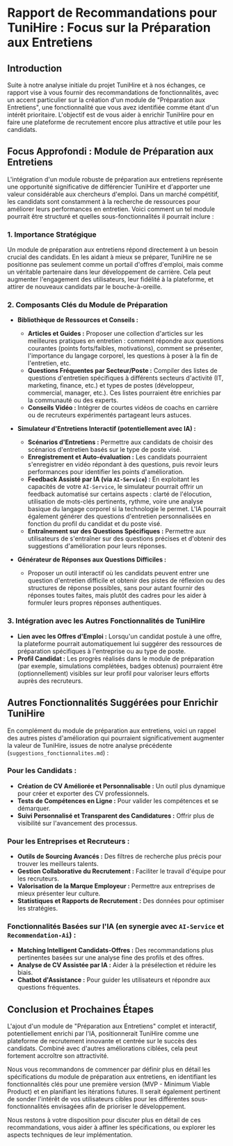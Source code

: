 # Rapport de Recommandations pour TuniHire : Focus sur la Préparation aux Entretiens

## Introduction

Suite à notre analyse initiale du projet TuniHire et à nos échanges, ce rapport vise à vous fournir des recommandations de fonctionnalités, avec un accent particulier sur la création d'un module de "Préparation aux Entretiens", une fonctionnalité que vous avez identifiée comme étant d'un intérêt prioritaire. L'objectif est de vous aider à enrichir TuniHire pour en faire une plateforme de recrutement encore plus attractive et utile pour les candidats.

## Focus Approfondi : Module de Préparation aux Entretiens

L'intégration d'un module robuste de préparation aux entretiens représente une opportunité significative de différencier TuniHire et d'apporter une valeur considérable aux chercheurs d'emploi. Dans un marché compétitif, les candidats sont constamment à la recherche de ressources pour améliorer leurs performances en entretien. Voici comment un tel module pourrait être structuré et quelles sous-fonctionnalités il pourrait inclure :

### 1. Importance Stratégique
Un module de préparation aux entretiens répond directement à un besoin crucial des candidats. En les aidant à mieux se préparer, TuniHire ne se positionne pas seulement comme un portail d'offres d'emploi, mais comme un véritable partenaire dans leur développement de carrière. Cela peut augmenter l'engagement des utilisateurs, leur fidélité à la plateforme, et attirer de nouveaux candidats par le bouche-à-oreille.

### 2. Composants Clés du Module de Préparation

*   **Bibliothèque de Ressources et Conseils :**
    *   **Articles et Guides :** Proposer une collection d'articles sur les meilleures pratiques en entretien : comment répondre aux questions courantes (points forts/faibles, motivations), comment se présenter, l'importance du langage corporel, les questions à poser à la fin de l'entretien, etc.
    *   **Questions Fréquentes par Secteur/Poste :** Compiler des listes de questions d'entretien spécifiques à différents secteurs d'activité (IT, marketing, finance, etc.) et types de postes (développeur, commercial, manager, etc.). Ces listes pourraient être enrichies par la communauté ou des experts.
    *   **Conseils Vidéo :** Intégrer de courtes vidéos de coachs en carrière ou de recruteurs expérimentés partageant leurs astuces.

*   **Simulateur d'Entretiens Interactif (potentiellement avec IA) :**
    *   **Scénarios d'Entretiens :** Permettre aux candidats de choisir des scénarios d'entretien basés sur le type de poste visé.
    *   **Enregistrement et Auto-évaluation :** Les candidats pourraient s'enregistrer en vidéo répondant à des questions, puis revoir leurs performances pour identifier les points d'amélioration.
    *   **Feedback Assisté par IA (via `AI-Service`) :** En exploitant les capacités de votre `AI-Service`, le simulateur pourrait offrir un feedback automatisé sur certains aspects : clarté de l'élocution, utilisation de mots-clés pertinents, rythme, voire une analyse basique du langage corporel si la technologie le permet. L'IA pourrait également générer des questions d'entretien personnalisées en fonction du profil du candidat et du poste visé.
    *   **Entraînement sur des Questions Spécifiques :** Permettre aux utilisateurs de s'entraîner sur des questions précises et d'obtenir des suggestions d'amélioration pour leurs réponses.

*   **Générateur de Réponses aux Questions Difficiles :**
    *   Proposer un outil interactif où les candidats peuvent entrer une question d'entretien difficile et obtenir des pistes de réflexion ou des structures de réponse possibles, sans pour autant fournir des réponses toutes faites, mais plutôt des cadres pour les aider à formuler leurs propres réponses authentiques.

### 3. Intégration avec les Autres Fonctionnalités de TuniHire

*   **Lien avec les Offres d'Emploi :** Lorsqu'un candidat postule à une offre, la plateforme pourrait automatiquement lui suggérer des ressources de préparation spécifiques à l'entreprise ou au type de poste.
*   **Profil Candidat :** Les progrès réalisés dans le module de préparation (par exemple, simulations complétées, badges obtenus) pourraient être (optionnellement) visibles sur leur profil pour valoriser leurs efforts auprès des recruteurs.

## Autres Fonctionnalités Suggérées pour Enrichir TuniHire

En complément du module de préparation aux entretiens, voici un rappel des autres pistes d'amélioration qui pourraient significativement augmenter la valeur de TuniHire, issues de notre analyse précédente (`suggestions_fonctionnalites.md`) :

### Pour les Candidats :
*   **Création de CV Améliorée et Personnalisable :** Un outil plus dynamique pour créer et exporter des CV professionnels.
*   **Tests de Compétences en Ligne :** Pour valider les compétences et se démarquer.
*   **Suivi Personnalisé et Transparent des Candidatures :** Offrir plus de visibilité sur l'avancement des processus.

### Pour les Entreprises et Recruteurs :
*   **Outils de Sourcing Avancés :** Des filtres de recherche plus précis pour trouver les meilleurs talents.
*   **Gestion Collaborative du Recrutement :** Faciliter le travail d'équipe pour les recruteurs.
*   **Valorisation de la Marque Employeur :** Permettre aux entreprises de mieux présenter leur culture.
*   **Statistiques et Rapports de Recrutement :** Des données pour optimiser les stratégies.

### Fonctionnalités Basées sur l'IA (en synergie avec `AI-Service` et `Recommendation-Ai`) :
*   **Matching Intelligent Candidats-Offres :** Des recommandations plus pertinentes basées sur une analyse fine des profils et des offres.
*   **Analyse de CV Assistée par IA :** Aider à la présélection et réduire les biais.
*   **Chatbot d'Assistance :** Pour guider les utilisateurs et répondre aux questions fréquentes.

## Conclusion et Prochaines Étapes

L'ajout d'un module de "Préparation aux Entretiens" complet et interactif, potentiellement enrichi par l'IA, positionnerait TuniHire comme une plateforme de recrutement innovante et centrée sur le succès des candidats. Combiné avec d'autres améliorations ciblées, cela peut fortement accroître son attractivité.

Nous vous recommandons de commencer par définir plus en détail les spécifications du module de préparation aux entretiens, en identifiant les fonctionnalités clés pour une première version (MVP - Minimum Viable Product) et en planifiant les itérations futures. Il serait également pertinent de sonder l'intérêt de vos utilisateurs cibles pour les différentes sous-fonctionnalités envisagées afin de prioriser le développement.

Nous restons à votre disposition pour discuter plus en détail de ces recommandations, vous aider à affiner les spécifications, ou explorer les aspects techniques de leur implémentation.

